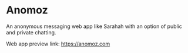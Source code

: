 # Anomoz
An anonymous messaging web app like Sarahah with an option of public and private chatting. 


Web app preview link: https://anomoz.com
